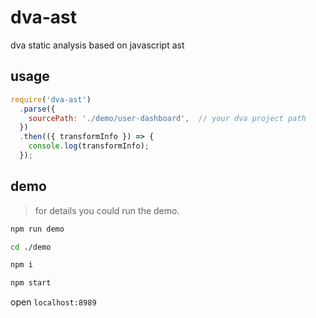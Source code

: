 # dva-ast
dva static analysis based on javascript ast

## usage

```javascript
require('dva-ast')
  .parse({
    sourcePath: './demo/user-dashboard',  // your dva project path
  })
  .then(({ transformInfo }) => {
    console.log(transformInfo);
  });
```

## demo

> for details you could run the demo.

```bash
npm run demo
```

```bash
cd ./demo
```

```bash
npm i
```

```bash
npm start
```

open `localhost:8989`
